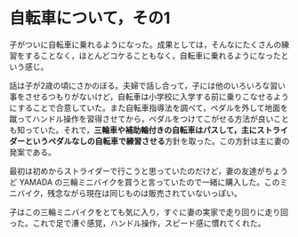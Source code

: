 # 自転車について，その1

子がついに自転車に乗れるようになった。成果としては，そんなにたくさんの練習をすることなく，ほとんどコケることもなく，自転車に乗れるようになったという感じ。

話は子が2歳の頃にさかのぼる。夫婦で話し合って，子には他のいろいろな習い事をさせるつもりがないけど，自転車は小学校に入学する前に乗りこなせるようにすることで合意していた。また自転車指導法を調べて，ペダルを外して地面を蹴ってハンドル操作を習得させてから，ペダルをつけてこがせる方法が良いことも知っていた。それで，**三輪車や補助輪付きの自転車はパスして，主にストライダーというペダルなしの自転車で練習させる**方針を取った。この方針は主に妻の発案である。

最初は初めからストライダーで行こうと思っていたのだけど，妻の友達がちょうど YAMADA の三輪ミニバイクを買うと言っていたので一緒に購入した。このミニバイク，残念ながら現在は同じものは販売されていないっぽい。

子はこの三輪ミニバイクをとても気に入り，すぐに妻の実家で走り回りに走り回った。これで足で漕ぐ感覚，ハンドル操作，スピード感に慣れてくれた。